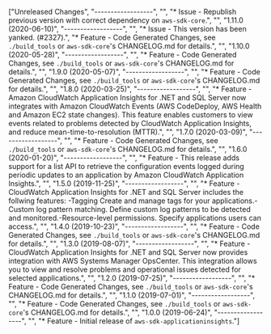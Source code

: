 ["Unreleased Changes", "------------------", "", "* Issue - Republish previous version with correct dependency on `aws-sdk-core`.", "", "1.11.0 (2020-06-10)", "------------------", "", "* Issue - This version has been yanked. (#2327).", "* Feature - Code Generated Changes, see `./build_tools` or `aws-sdk-core`'s CHANGELOG.md for details.", "", "1.10.0 (2020-05-28)", "------------------", "", "* Feature - Code Generated Changes, see `./build_tools` or `aws-sdk-core`'s CHANGELOG.md for details.", "", "1.9.0 (2020-05-07)", "------------------", "", "* Feature - Code Generated Changes, see `./build_tools` or `aws-sdk-core`'s CHANGELOG.md for details.", "", "1.8.0 (2020-03-25)", "------------------", "", "* Feature - Amazon CloudWatch Application Insights for .NET and SQL Server now integrates with Amazon CloudWatch Events (AWS CodeDeploy, AWS Health and Amazon EC2 state changes). This feature enables customers to view events related to problems detected by CloudWatch Application Insights, and reduce mean-time-to-resolution (MTTR).", "", "1.7.0 (2020-03-09)", "------------------", "", "* Feature - Code Generated Changes, see `./build_tools` or `aws-sdk-core`'s CHANGELOG.md for details.", "", "1.6.0 (2020-01-20)", "------------------", "", "* Feature - This release adds support for a list API to retrieve the configuration events logged during periodic updates to an application by Amazon CloudWatch Application Insights.", "", "1.5.0 (2019-11-25)", "------------------", "", "* Feature - CloudWatch Application Insights for .NET and SQL Server includes the follwing features: -Tagging Create and manage tags for your applications.-Custom log pattern matching. Define custom log patterns to be detected and monitored.-Resource-level permissions. Specify applications users can access.", "", "1.4.0 (2019-10-23)", "------------------", "", "* Feature - Code Generated Changes, see `./build_tools` or `aws-sdk-core`'s CHANGELOG.md for details.", "", "1.3.0 (2019-08-07)", "------------------", "", "* Feature - CloudWatch Application Insights for .NET and SQL Server now provides integration with AWS Systems Manager OpsCenter. This integration allows you to view and resolve problems and operational issues detected for selected applications.", "", "1.2.0 (2019-07-25)", "------------------", "", "* Feature - Code Generated Changes, see `./build_tools` or `aws-sdk-core`'s CHANGELOG.md for details.", "", "1.1.0 (2019-07-01)", "------------------", "", "* Feature - Code Generated Changes, see `./build_tools` or `aws-sdk-core`'s CHANGELOG.md for details.", "", "1.0.0 (2019-06-24)", "------------------", "", "* Feature - Initial release of `aws-sdk-applicationinsights`."]